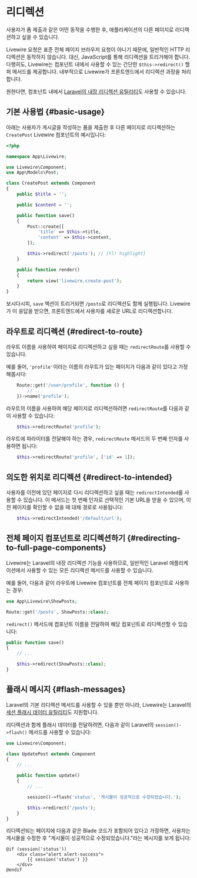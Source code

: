 # 리디렉션
사용자가 폼 제출과 같은 어떤 동작을 수행한 후, 애플리케이션의 다른 페이지로 리디렉션하고 싶을 수 있습니다.

Livewire 요청은 표준 전체 페이지 브라우저 요청이 아니기 때문에, 일반적인 HTTP 리디렉션은 동작하지 않습니다. 대신, JavaScript를 통해 리디렉션을 트리거해야 합니다. 다행히도, Livewire는 컴포넌트 내에서 사용할 수 있는 간단한 `$this->redirect()` 헬퍼 메서드를 제공합니다. 내부적으로 Livewire가 프론트엔드에서 리디렉션 과정을 처리합니다.

원한다면, 컴포넌트 내에서 [Laravel의 내장 리디렉션 유틸리티](https://laravel.com/docs/responses#redirects)도 사용할 수 있습니다.

## 기본 사용법 {#basic-usage}

아래는 사용자가 게시글을 작성하는 폼을 제출한 후 다른 페이지로 리디렉션하는 `CreatePost` Livewire 컴포넌트의 예시입니다:
```php
<?php

namespace App\Livewire;

use Livewire\Component;
use App\Models\Post;

class CreatePost extends Component
{
	public $title = '';

    public $content = '';

    public function save()
    {
		Post::create([
			'title' => $this->title,
			'content' => $this->content,
		]);

		$this->redirect('/posts'); // [tl! highlight]
    }

    public function render()
    {
        return view('livewire.create-post');
    }
}
```

보시다시피, `save` 액션이 트리거되면 `/posts`로 리디렉션도 함께 실행됩니다. Livewire가 이 응답을 받으면, 프론트엔드에서 사용자를 새로운 URL로 리디렉션합니다.

## 라우트로 리디렉션 {#redirect-to-route}

라우트 이름을 사용하여 페이지로 리디렉션하고 싶을 때는 `redirectRoute`를 사용할 수 있습니다.

예를 들어, `'profile'`이라는 이름의 라우트가 있는 페이지가 다음과 같이 있다고 가정해봅시다:

```php
    Route::get('/user/profile', function () {
        // ...
    })->name('profile');
```

라우트의 이름을 사용하여 해당 페이지로 리디렉션하려면 `redirectRoute`를 다음과 같이 사용할 수 있습니다:

```php
    $this->redirectRoute('profile');
```

라우트에 파라미터를 전달해야 하는 경우, `redirectRoute` 메서드의 두 번째 인자를 사용하면 됩니다:

```php
    $this->redirectRoute('profile', ['id' => 1]);
```

## 의도한 위치로 리디렉션 {#redirect-to-intended}

사용자를 이전에 있던 페이지로 다시 리디렉션하고 싶을 때는 `redirectIntended`를 사용할 수 있습니다. 이 메서드는 첫 번째 인자로 선택적인 기본 URL을 받을 수 있으며, 이전 페이지를 확인할 수 없을 때 대체 경로로 사용됩니다:

```php
    $this->redirectIntended('/default/url');
```

## 전체 페이지 컴포넌트로 리디렉션하기 {#redirecting-to-full-page-components}

Livewire는 Laravel의 내장 리디렉션 기능을 사용하므로, 일반적인 Laravel 애플리케이션에서 사용할 수 있는 모든 리디렉션 메서드를 사용할 수 있습니다.

예를 들어, 다음과 같이 라우트에 Livewire 컴포넌트를 전체 페이지 컴포넌트로 사용하는 경우:

```php
use App\Livewire\ShowPosts;

Route::get('/posts', ShowPosts::class);
```

`redirect()` 메서드에 컴포넌트 이름을 전달하여 해당 컴포넌트로 리디렉션할 수 있습니다:

```php
public function save()
{
    // ...

    $this->redirect(ShowPosts::class);
}
```

## 플래시 메시지 {#flash-messages}

Laravel의 기본 리디렉션 메서드를 사용할 수 있을 뿐만 아니라, Livewire는 Laravel의 [세션 플래시 데이터 유틸리티](https://laravel.com/docs/session#flash-data)도 지원합니다.

리디렉션과 함께 플래시 데이터를 전달하려면, 다음과 같이 Laravel의 `session()->flash()` 메서드를 사용할 수 있습니다:

```php
use Livewire\Component;

class UpdatePost extends Component
{
    // ...

    public function update()
    {
        // ...

        session()->flash('status', '게시물이 성공적으로 수정되었습니다.');

        $this->redirect('/posts');
    }
}
```

리디렉션되는 페이지에 다음과 같은 Blade 코드가 포함되어 있다고 가정하면, 사용자는 게시물을 수정한 후 "게시물이 성공적으로 수정되었습니다."라는 메시지를 보게 됩니다:

```blade
@if (session('status'))
    <div class="alert alert-success">
        {{ session('status') }}
    </div>
@endif
```
